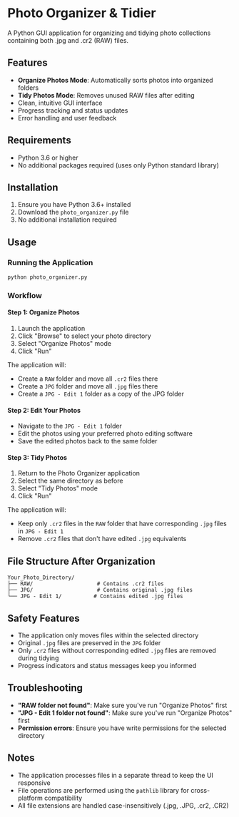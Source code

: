 # Photo Organizer & Tidier

A Python GUI application for organizing and tidying photo collections containing both .jpg and .cr2 (RAW) files.

## Features

- **Organize Photos Mode**: Automatically sorts photos into organized folders
- **Tidy Photos Mode**: Removes unused RAW files after editing
- Clean, intuitive GUI interface
- Progress tracking and status updates
- Error handling and user feedback

## Requirements

- Python 3.6 or higher
- No additional packages required (uses only Python standard library)

## Installation

1. Ensure you have Python 3.6+ installed
2. Download the `photo_organizer.py` file
3. No additional installation required

## Usage

### Running the Application

```bash
python photo_organizer.py
```

### Workflow

#### Step 1: Organize Photos
1. Launch the application
2. Click "Browse" to select your photo directory
3. Select "Organize Photos" mode
4. Click "Run"

The application will:
- Create a `RAW` folder and move all `.cr2` files there
- Create a `JPG` folder and move all `.jpg` files there
- Create a `JPG - Edit 1` folder as a copy of the JPG folder

#### Step 2: Edit Your Photos
- Navigate to the `JPG - Edit 1` folder
- Edit the photos using your preferred photo editing software
- Save the edited photos back to the same folder

#### Step 3: Tidy Photos
1. Return to the Photo Organizer application
2. Select the same directory as before
3. Select "Tidy Photos" mode
4. Click "Run"

The application will:
- Keep only `.cr2` files in the `RAW` folder that have corresponding `.jpg` files in `JPG - Edit 1`
- Remove `.cr2` files that don't have edited `.jpg` equivalents

## File Structure After Organization

```
Your_Photo_Directory/
├── RAW/                    # Contains .cr2 files
├── JPG/                    # Contains original .jpg files
└── JPG - Edit 1/          # Contains edited .jpg files
```

## Safety Features

- The application only moves files within the selected directory
- Original `.jpg` files are preserved in the `JPG` folder
- Only `.cr2` files without corresponding edited `.jpg` files are removed during tidying
- Progress indicators and status messages keep you informed

## Troubleshooting

- **"RAW folder not found"**: Make sure you've run "Organize Photos" first
- **"JPG - Edit 1 folder not found"**: Make sure you've run "Organize Photos" first
- **Permission errors**: Ensure you have write permissions for the selected directory

## Notes

- The application processes files in a separate thread to keep the UI responsive
- File operations are performed using the `pathlib` library for cross-platform compatibility
- All file extensions are handled case-insensitively (.jpg, .JPG, .cr2, .CR2)
